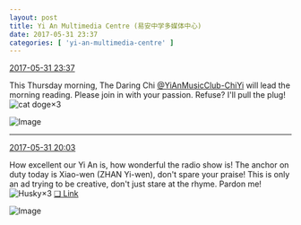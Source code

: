 ```yaml
---
layout: post
title: Yi An Multimedia Centre (易安中学多媒体中心)
date: 2017-05-31 23:37
categories: [ 'yi-an-multimedia-centre' ]
---
```


<div class="weibo-info">
  <a href="http://weibo.com/6196825252/F5I7aejYc">2017-05-31 23:37</a>
</div>

This Thursday morning, The Daring Chi [@YiAnMusicClub-ChiYi](http://weibo.com/u/6117581836) will lead the morning reading. Please join in with your passion. Refuse? I'll pull the plug! ![cat doge](http://img.t.sinajs.cn/t4/appstyle/expression/ext/normal/4a/mm_org.gif)×3

<!-- more -->

![Image](https://wx4.sinaimg.cn/mw690/006Lnfkogy1fg4xhq641dj31st2p84qt.jpg)

---

<div class="weibo-info">
  <a href="http://weibo.com/6196825252/F5GIfDurO">2017-05-31 20:03</a>
</div>

How excellent our Yi An is, how wonderful the radio show is! The anchor on duty today is Xiao-wen (ZHAN Yi-wen), don't spare your praise! This is only an ad trying to be creative, don't just stare at the rhyme. Pardon me! ![Husky](http://img.t.sinajs.cn/t4/appstyle/expression/ext/normal/74/moren_hashiqi_org.png)×3 [❏ Link](http://m.ximalaya.com/78339006/sound/39407615)

![Image](https://wx1.sinaimg.cn/mw690/006Lnfkogy1fg4sr32yp4j31st2p84qs.jpg)
